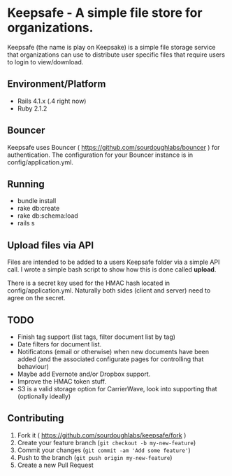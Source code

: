 # Keepsafe - A simple file store for organizations.

Keepsafe (the name is play on Keepsake) is a simple file storage service that organizations can use to distribute user specific files that require users to login to view/download.

## Environment/Platform

* Rails 4.1.x (.4 right now)
* Ruby 2.1.2

## Bouncer

Keepsafe uses Bouncer ( https://github.com/sourdoughlabs/bouncer ) for authentication. The configuration for your Bouncer instance is in config/application.yml.

## Running

* bundle install
* rake db:create
* rake db:schema:load
* rails s

## Upload files via API

Files are intended to be added to a users Keepsafe folder via a simple API call.  I wrote a simple bash script to show how this is done called **upload**.  

There is a secret key used for the HMAC hash located in config/application.yml.  Naturally both sides (client and server) need to agree on the secret.

## TODO

* Finish tag support (list tags, filter document list by tag)
* Date filters for document list.
* Notificatons (email or otherwise) when new documents have been added (and the associated configurate pages for controlling that behaviour)
* Maybe add Evernote and/or Dropbox support.
* Improve the HMAC token stuff.
* S3 is a valid storage option for CarrierWave, look into supporting that (optionally ideally)

## Contributing

1. Fork it ( https://github.com/sourdoughlabs/keepsafe/fork )
2. Create your feature branch (`git checkout -b my-new-feature`)
3. Commit your changes (`git commit -am 'Add some feature'`)
4. Push to the branch (`git push origin my-new-feature`)
5. Create a new Pull Request


